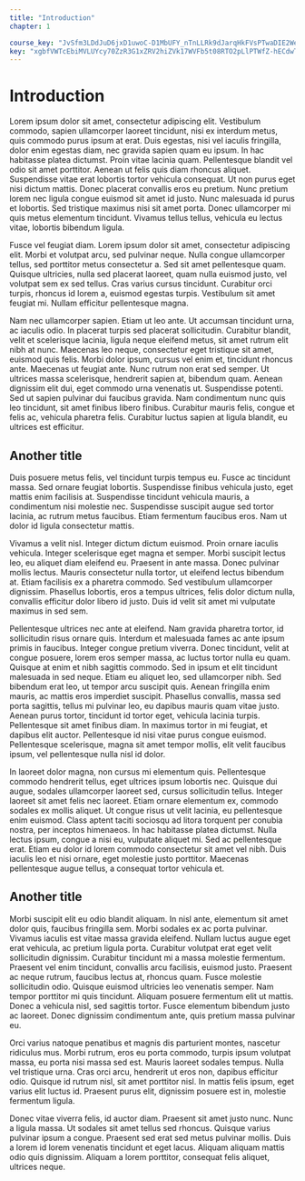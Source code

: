 ```yaml
---
title: "Introduction"
chapter: 1

course_key: "JvSfm3LDdJuD6jxD1uwoC-D1MbUFY_nTnLLRk9dJarqHkFVsPTwaDIE2We6m0SXtNCZyxb5QWGRsTwdsYElXgQ"
key: "xgbfVWTcEbiMVLUYcy70ZzR3G1xZRV2hiZVk17WVFb5t08RTO2pLlPTWfZ-hECdwTuBO-qEISXs3jZIwaHREGw"
---
```


# Introduction

Lorem ipsum dolor sit amet, consectetur adipiscing elit. Vestibulum commodo, sapien ullamcorper laoreet tincidunt, nisi ex interdum metus, quis commodo purus ipsum at erat. Duis egestas, nisi vel iaculis fringilla, dolor enim egestas diam, nec gravida sapien quam eu ipsum. In hac habitasse platea dictumst. Proin vitae lacinia quam. Pellentesque blandit vel odio sit amet porttitor. Aenean ut felis quis diam rhoncus aliquet. Suspendisse vitae erat lobortis tortor vehicula consequat. Ut non purus eget nisi dictum mattis. Donec placerat convallis eros eu pretium. Nunc pretium lorem nec ligula congue euismod sit amet id justo. Nunc malesuada id purus et lobortis. Sed tristique maximus nisi sit amet porta. Donec ullamcorper mi quis metus elementum tincidunt. Vivamus tellus tellus, vehicula eu lectus vitae, lobortis bibendum ligula.

Fusce vel feugiat diam. Lorem ipsum dolor sit amet, consectetur adipiscing elit. Morbi et volutpat arcu, sed pulvinar neque. Nulla congue ullamcorper tellus, sed porttitor metus consectetur a. Sed sit amet pellentesque quam. Quisque ultricies, nulla sed placerat laoreet, quam nulla euismod justo, vel volutpat sem ex sed tellus. Cras varius cursus tincidunt. Curabitur orci turpis, rhoncus id lorem a, euismod egestas turpis. Vestibulum sit amet feugiat mi. Nullam efficitur pellentesque magna.

Nam nec ullamcorper sapien. Etiam ut leo ante. Ut accumsan tincidunt urna, ac iaculis odio. In placerat turpis sed placerat sollicitudin. Curabitur blandit, velit et scelerisque lacinia, ligula neque eleifend metus, sit amet rutrum elit nibh at nunc. Maecenas leo neque, consectetur eget tristique sit amet, euismod quis felis. Morbi dolor ipsum, cursus vel enim et, tincidunt rhoncus ante. Maecenas ut feugiat ante. Nunc rutrum non erat sed semper. Ut ultrices massa scelerisque, hendrerit sapien at, bibendum quam. Aenean dignissim elit dui, eget commodo urna venenatis ut. Suspendisse potenti. Sed ut sapien pulvinar dui faucibus gravida. Nam condimentum nunc quis leo tincidunt, sit amet finibus libero finibus. Curabitur mauris felis, congue et felis ac, vehicula pharetra felis. Curabitur luctus sapien at ligula blandit, eu ultrices est efficitur.

## Another title

Duis posuere metus felis, vel tincidunt turpis tempus eu. Fusce ac tincidunt massa. Sed ornare feugiat lobortis. Suspendisse finibus vehicula justo, eget mattis enim facilisis at. Suspendisse tincidunt vehicula mauris, a condimentum nisi molestie nec. Suspendisse suscipit augue sed tortor lacinia, ac rutrum metus faucibus. Etiam fermentum faucibus eros. Nam ut dolor id ligula consectetur mattis.

Vivamus a velit nisl. Integer dictum dictum euismod. Proin ornare iaculis vehicula. Integer scelerisque eget magna et semper. Morbi suscipit lectus leo, eu aliquet diam eleifend eu. Praesent in ante massa. Donec pulvinar mollis lectus. Mauris consectetur nulla tortor, ut eleifend lectus bibendum at. Etiam facilisis ex a pharetra commodo. Sed vestibulum ullamcorper dignissim. Phasellus lobortis, eros a tempus ultrices, felis dolor dictum nulla, convallis efficitur dolor libero id justo. Duis id velit sit amet mi vulputate maximus in sed sem.

Pellentesque ultrices nec ante at eleifend. Nam gravida pharetra tortor, id sollicitudin risus ornare quis. Interdum et malesuada fames ac ante ipsum primis in faucibus. Integer congue pretium viverra. Donec tincidunt, velit at congue posuere, lorem eros semper massa, ac luctus tortor nulla eu quam. Quisque at enim et nibh sagittis commodo. Sed in ipsum et elit tincidunt malesuada in sed neque. Etiam eu aliquet leo, sed ullamcorper nibh. Sed bibendum erat leo, ut tempor arcu suscipit quis. Aenean fringilla enim mauris, ac mattis eros imperdiet suscipit. Phasellus convallis, massa sed porta sagittis, tellus mi pulvinar leo, eu dapibus mauris quam vitae justo. Aenean purus tortor, tincidunt id tortor eget, vehicula lacinia turpis. Pellentesque sit amet finibus diam. In maximus tortor in mi feugiat, et dapibus elit auctor. Pellentesque id nisi vitae purus congue euismod. Pellentesque scelerisque, magna sit amet tempor mollis, elit velit faucibus ipsum, vel pellentesque nulla nisl id dolor.

In laoreet dolor magna, non cursus mi elementum quis. Pellentesque commodo hendrerit tellus, eget ultrices ipsum lobortis nec. Quisque dui augue, sodales ullamcorper laoreet sed, cursus sollicitudin tellus. Integer laoreet sit amet felis nec laoreet. Etiam ornare elementum ex, commodo sodales ex mollis aliquet. Ut congue risus ut velit lacinia, eu pellentesque enim euismod. Class aptent taciti sociosqu ad litora torquent per conubia nostra, per inceptos himenaeos. In hac habitasse platea dictumst. Nulla lectus ipsum, congue a nisi eu, vulputate aliquet mi. Sed ac pellentesque erat. Etiam eu dolor id lorem commodo consectetur sit amet vel nibh. Duis iaculis leo et nisi ornare, eget molestie justo porttitor. Maecenas pellentesque augue tellus, a consequat tortor vehicula et.

## Another title

Morbi suscipit elit eu odio blandit aliquam. In nisl ante, elementum sit amet dolor quis, faucibus fringilla sem. Morbi sodales ex ac porta pulvinar. Vivamus iaculis est vitae massa gravida eleifend. Nullam luctus augue eget erat vehicula, ac pretium ligula porta. Curabitur volutpat erat eget velit sollicitudin dignissim. Curabitur tincidunt mi a massa molestie fermentum. Praesent vel enim tincidunt, convallis arcu facilisis, euismod justo. Praesent ac neque rutrum, faucibus lectus at, rhoncus quam. Fusce molestie sollicitudin odio. Quisque euismod ultricies leo venenatis semper. Nam tempor porttitor mi quis tincidunt. Aliquam posuere fermentum elit ut mattis. Donec a vehicula nisl, sed sagittis tortor. Fusce elementum bibendum justo ac laoreet. Donec dignissim condimentum ante, quis pretium massa pulvinar eu.

Orci varius natoque penatibus et magnis dis parturient montes, nascetur ridiculus mus. Morbi rutrum, eros eu porta commodo, turpis ipsum volutpat massa, eu porta nisi massa sed est. Mauris laoreet sodales tempus. Nulla vel tristique urna. Cras orci arcu, hendrerit ut eros non, dapibus efficitur odio. Quisque id rutrum nisl, sit amet porttitor nisl. In mattis felis ipsum, eget varius elit luctus id. Praesent purus elit, dignissim posuere est in, molestie fermentum ligula.

Donec vitae viverra felis, id auctor diam. Praesent sit amet justo nunc. Nunc a ligula massa. Ut sodales sit amet tellus sed rhoncus. Quisque varius pulvinar ipsum a congue. Praesent sed erat sed metus pulvinar mollis. Duis a lorem id lorem venenatis tincidunt et eget lacus. Aliquam aliquam mattis odio quis dignissim. Aliquam a lorem porttitor, consequat felis aliquet, ultrices neque.
